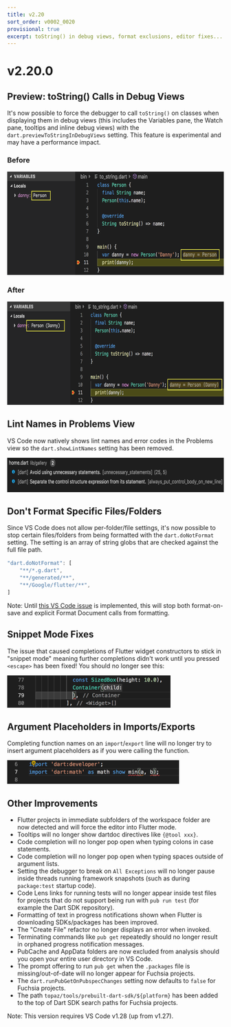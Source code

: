 ```yaml
---
title: v2.20
sort_order: v0002_0020
provisional: true
excerpt: toString() in debug views, format exclusions, editor fixes...
---
```


# v2.20.0

## Preview: toString() Calls in Debug Views

It's now possible to force the debugger to call `toString()` on classes when displaying them in debug views (this includes the Variables pane, the Watch pane, tooltips and inline debug views) with the `dart.previewToStringInDebugViews` setting. This feature is experimental and may have a performance impact. 

### Before

<img src="/images/release_notes/v2.20/debug_tostring_before.png" width="647" height="240" />

### After

<img src="/images/release_notes/v2.20/debug_tostring_after.png" width="700" height="240" />

## Lint Names in Problems View

VS Code now natively shows lint names and error codes in the Problems view so the `dart.showLintNames` setting has been removed.

<img src="/images/release_notes/v2.20/lint_names_in_vs_code.png" width="700" height="80" />

## Don't Format Specific Files/Folders

Since VS Code does not allow per-folder/file settings, it's now possible to stop certain files/folders from being formatted with the `dart.doNotFormat` setting. The setting is an array of string globs that are checked against the full file path.

```js
"dart.doNotFormat": [
	"**/*.g.dart",
	"**/generated/**",
	"**/Google/flutter/**",
]
```

Note: Until [this VS Code issue](https://github.com/Microsoft/vscode/issues/59953) is implemented, this will stop both format-on-save and explicit Format Document calls from formatting.

## Snippet Mode Fixes

The issue that caused completions of Flutter widget constructors to stick in "snippet mode" meaning further completions didn't work until you pressed `<escape>` has been fixed! You should no longer see this:

<img src="/images/release_notes/v2.20/snippet_mode_bug.png" width="380" height="75" />

## Argument Placeholders in Imports/Exports

Completing function names on an `import`/`export` line will no longer try to insert argument placeholders as if you were calling the function.

<img src="/images/release_notes/v2.20/show_hide_arg_placeholder_bug.png" width="400" height="55" />

## Other Improvements

- Flutter projects in immediate subfolders of the workspace folder are now detected and will force the editor into Flutter mode.
- Tooltips will no longer show dartdoc directives like `{@tool xxx}`.
- Code completion will no longer pop open when typing colons in case statements.
- Code completion will no longer pop open when typing spaces outside of argument lists.
- Setting the debugger to break on `All Exceptions` will no longer pause inside threads running framework snapshots (such as during `package:test` startup code).
- Code Lens links for running tests will no longer appear inside test files for projects that do not support being run with `pub run test` (for example the Dart SDK repository).
- Formatting of text in progress notifications shown when Flutter is downloading SDKs/packages has been improved. 
- The "Create File" refactor no longer displays an error when invoked.
- Terminating commands like `pub get` repeatedly should no longer result in orphaned progress notification messages.
- PubCache and AppData folders are now excluded from analysis should you open your entire user directory in VS Code.
- The prompt offering to run `pub get` when the `.packages` file is missing/out-of-date will no longer appear for Fuchsia projects.
- The `dart.runPubGetOnPubspecChanges` setting now defaults to `false` for Fuchsia projects.
- The path `topaz/tools/prebuilt-dart-sdk/${platform}` has been added to the top of Dart SDK search paths for Fuchsia projects.

Note: This version requires VS Code v1.28 (up from v1.27).
